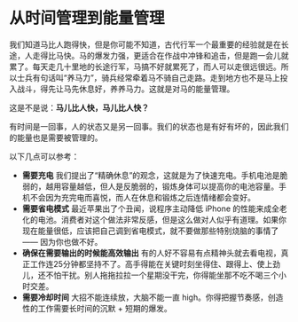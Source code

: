 # 从时间管理到能量管理

我们知道马比人跑得快，但是你可能不知道，古代行军一个最重要的经验就是在长途，人走得比马快。马的爆发力强，更适合在作战中冲锋和追击，但是跑一会儿就累了。每天走几十里地的长途行军，马搞不好就累死了，而人可以走很远很远。所以士兵有句话叫“养马力”，骑兵经常牵着马不骑自己走路。走到地方也不是马上投入战斗，得先让马先休息好，养养马力。这就是对马的能量管理。

这是不是说：**马儿比人快，马儿比人快？**

有时间是一回事，人的状态又是另一回事。我们的状态也是有好有坏的，因此我们的能量也是需要被管理的。

以下几点可以参考：

- **需要充电** 我们提出了“精确休息”的观念，这就是为了快速充电。手机电池是脆弱的，越用容量越低，但人是反脆弱的，锻炼身体可以提高你的电池容量。手机不会因为充完电而喜悦，而人在休息和锻炼之后连情绪都会变好。
- **需要省电模式** 最近苹果出了个丑闻，说程序主动降低 iPhone 的性能来成全老化的电池。消费者对这个做法非常反感，但是这么做对人似乎有道理。如果你现在能量很低，应该把自己调到省电模式，就不要做那些特别烧脑的事情了 —— 因为你也做不好。
- **确保在需要输出的时候能高效输出** 有的人好不容易有点精神头就去看电视，真正工作连25分钟都坚持不了。高手得能在关键时刻坐得住、跟得上、使上劲儿，还不怕干扰。别人拖拖拉拉一个星期没干完，你得能坐那不吃不喝三个小时交差。
- **需要冷却时间** 大招不能连续放，大脑不能一直 high。你得把握节奏感，创造性的工作需要长时间的沉默 + 短期的爆发。
